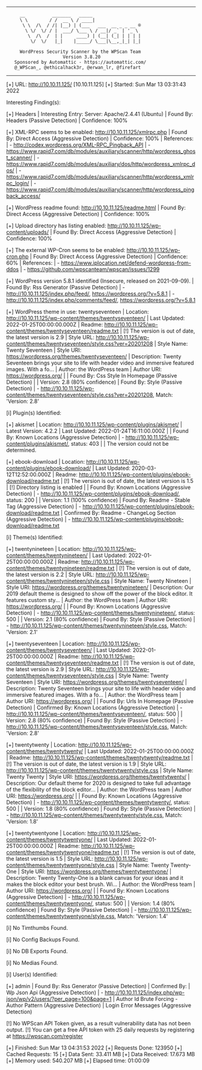 _______________________________________________________________
         __          _______   _____
         \ \        / /  __ \ / ____|
          \ \  /\  / /| |__) | (___   ___  __ _ _ __ ®
           \ \/  \/ / |  ___/ \___ \ / __|/ _` | '_ \
            \  /\  /  | |     ____) | (__| (_| | | | |
             \/  \/   |_|    |_____/ \___|\__,_|_| |_|

         WordPress Security Scanner by the WPScan Team
                         Version 3.8.20
       Sponsored by Automattic - https://automattic.com/
       @_WPScan_, @ethicalhack3r, @erwan_lr, @firefart
_______________________________________________________________

[+] URL: http://10.10.11.125/ [10.10.11.125]
[+] Started: Sun Mar 13 03:31:43 2022

Interesting Finding(s):

[+] Headers
 | Interesting Entry: Server: Apache/2.4.41 (Ubuntu)
 | Found By: Headers (Passive Detection)
 | Confidence: 100%

[+] XML-RPC seems to be enabled: http://10.10.11.125/xmlrpc.php
 | Found By: Direct Access (Aggressive Detection)
 | Confidence: 100%
 | References:
 |  - http://codex.wordpress.org/XML-RPC_Pingback_API
 |  - https://www.rapid7.com/db/modules/auxiliary/scanner/http/wordpress_ghost_scanner/
 |  - https://www.rapid7.com/db/modules/auxiliary/dos/http/wordpress_xmlrpc_dos/
 |  - https://www.rapid7.com/db/modules/auxiliary/scanner/http/wordpress_xmlrpc_login/
 |  - https://www.rapid7.com/db/modules/auxiliary/scanner/http/wordpress_pingback_access/

[+] WordPress readme found: http://10.10.11.125/readme.html
 | Found By: Direct Access (Aggressive Detection)
 | Confidence: 100%

[+] Upload directory has listing enabled: http://10.10.11.125/wp-content/uploads/
 | Found By: Direct Access (Aggressive Detection)
 | Confidence: 100%

[+] The external WP-Cron seems to be enabled: http://10.10.11.125/wp-cron.php
 | Found By: Direct Access (Aggressive Detection)
 | Confidence: 60%
 | References:
 |  - https://www.iplocation.net/defend-wordpress-from-ddos
 |  - https://github.com/wpscanteam/wpscan/issues/1299

[+] WordPress version 5.8.1 identified (Insecure, released on 2021-09-09).
 | Found By: Rss Generator (Passive Detection)
 |  - http://10.10.11.125/index.php/feed/, <generator>https://wordpress.org/?v=5.8.1</generator>
 |  - http://10.10.11.125/index.php/comments/feed/, <generator>https://wordpress.org/?v=5.8.1</generator>

[+] WordPress theme in use: twentyseventeen
 | Location: http://10.10.11.125/wp-content/themes/twentyseventeen/
 | Last Updated: 2022-01-25T00:00:00.000Z
 | Readme: http://10.10.11.125/wp-content/themes/twentyseventeen/readme.txt
 | [!] The version is out of date, the latest version is 2.9
 | Style URL: http://10.10.11.125/wp-content/themes/twentyseventeen/style.css?ver=20201208
 | Style Name: Twenty Seventeen
 | Style URI: https://wordpress.org/themes/twentyseventeen/
 | Description: Twenty Seventeen brings your site to life with header video and immersive featured images. With a fo...
 | Author: the WordPress team
 | Author URI: https://wordpress.org/
 |
 | Found By: Css Style In Homepage (Passive Detection)
 |
 | Version: 2.8 (80% confidence)
 | Found By: Style (Passive Detection)
 |  - http://10.10.11.125/wp-content/themes/twentyseventeen/style.css?ver=20201208, Match: 'Version: 2.8'


[i] Plugin(s) Identified:

[+] akismet
 | Location: http://10.10.11.125/wp-content/plugins/akismet/
 | Latest Version: 4.2.2
 | Last Updated: 2022-01-24T16:11:00.000Z
 |
 | Found By: Known Locations (Aggressive Detection)
 |  - http://10.10.11.125/wp-content/plugins/akismet/, status: 403
 |
 | The version could not be determined.

[+] ebook-download
 | Location: http://10.10.11.125/wp-content/plugins/ebook-download/
 | Last Updated: 2020-03-12T12:52:00.000Z
 | Readme: http://10.10.11.125/wp-content/plugins/ebook-download/readme.txt
 | [!] The version is out of date, the latest version is 1.5
 | [!] Directory listing is enabled
 |
 | Found By: Known Locations (Aggressive Detection)
 |  - http://10.10.11.125/wp-content/plugins/ebook-download/, status: 200
 |
 | Version: 1.1 (100% confidence)
 | Found By: Readme - Stable Tag (Aggressive Detection)
 |  - http://10.10.11.125/wp-content/plugins/ebook-download/readme.txt
 | Confirmed By: Readme - ChangeLog Section (Aggressive Detection)
 |  - http://10.10.11.125/wp-content/plugins/ebook-download/readme.txt


[i] Theme(s) Identified:

[+] twentynineteen
 | Location: http://10.10.11.125/wp-content/themes/twentynineteen/
 | Last Updated: 2022-01-25T00:00:00.000Z
 | Readme: http://10.10.11.125/wp-content/themes/twentynineteen/readme.txt
 | [!] The version is out of date, the latest version is 2.2
 | Style URL: http://10.10.11.125/wp-content/themes/twentynineteen/style.css
 | Style Name: Twenty Nineteen
 | Style URI: https://wordpress.org/themes/twentynineteen/
 | Description: Our 2019 default theme is designed to show off the power of the block editor. It features custom sty...
 | Author: the WordPress team
 | Author URI: https://wordpress.org/
 |
 | Found By: Known Locations (Aggressive Detection)
 |  - http://10.10.11.125/wp-content/themes/twentynineteen/, status: 500
 |
 | Version: 2.1 (80% confidence)
 | Found By: Style (Passive Detection)
 |  - http://10.10.11.125/wp-content/themes/twentynineteen/style.css, Match: 'Version: 2.1'

[+] twentyseventeen
 | Location: http://10.10.11.125/wp-content/themes/twentyseventeen/
 | Last Updated: 2022-01-25T00:00:00.000Z
 | Readme: http://10.10.11.125/wp-content/themes/twentyseventeen/readme.txt
 | [!] The version is out of date, the latest version is 2.9
 | Style URL: http://10.10.11.125/wp-content/themes/twentyseventeen/style.css
 | Style Name: Twenty Seventeen
 | Style URI: https://wordpress.org/themes/twentyseventeen/
 | Description: Twenty Seventeen brings your site to life with header video and immersive featured images. With a fo...
 | Author: the WordPress team
 | Author URI: https://wordpress.org/
 |
 | Found By: Urls In Homepage (Passive Detection)
 | Confirmed By: Known Locations (Aggressive Detection)
 |  - http://10.10.11.125/wp-content/themes/twentyseventeen/, status: 500
 |
 | Version: 2.8 (80% confidence)
 | Found By: Style (Passive Detection)
 |  - http://10.10.11.125/wp-content/themes/twentyseventeen/style.css, Match: 'Version: 2.8'

[+] twentytwenty
 | Location: http://10.10.11.125/wp-content/themes/twentytwenty/
 | Last Updated: 2022-01-25T00:00:00.000Z
 | Readme: http://10.10.11.125/wp-content/themes/twentytwenty/readme.txt
 | [!] The version is out of date, the latest version is 1.9
 | Style URL: http://10.10.11.125/wp-content/themes/twentytwenty/style.css
 | Style Name: Twenty Twenty
 | Style URI: https://wordpress.org/themes/twentytwenty/
 | Description: Our default theme for 2020 is designed to take full advantage of the flexibility of the block editor...
 | Author: the WordPress team
 | Author URI: https://wordpress.org/
 |
 | Found By: Known Locations (Aggressive Detection)
 |  - http://10.10.11.125/wp-content/themes/twentytwenty/, status: 500
 |
 | Version: 1.8 (80% confidence)
 | Found By: Style (Passive Detection)
 |  - http://10.10.11.125/wp-content/themes/twentytwenty/style.css, Match: 'Version: 1.8'

[+] twentytwentyone
 | Location: http://10.10.11.125/wp-content/themes/twentytwentyone/
 | Last Updated: 2022-01-25T00:00:00.000Z
 | Readme: http://10.10.11.125/wp-content/themes/twentytwentyone/readme.txt
 | [!] The version is out of date, the latest version is 1.5
 | Style URL: http://10.10.11.125/wp-content/themes/twentytwentyone/style.css
 | Style Name: Twenty Twenty-One
 | Style URI: https://wordpress.org/themes/twentytwentyone/
 | Description: Twenty Twenty-One is a blank canvas for your ideas and it makes the block editor your best brush. Wi...
 | Author: the WordPress team
 | Author URI: https://wordpress.org/
 |
 | Found By: Known Locations (Aggressive Detection)
 |  - http://10.10.11.125/wp-content/themes/twentytwentyone/, status: 500
 |
 | Version: 1.4 (80% confidence)
 | Found By: Style (Passive Detection)
 |  - http://10.10.11.125/wp-content/themes/twentytwentyone/style.css, Match: 'Version: 1.4'


[i] No Timthumbs Found.


[i] No Config Backups Found.


[i] No DB Exports Found.


[i] No Medias Found.


[i] User(s) Identified:

[+] admin
 | Found By: Rss Generator (Passive Detection)
 | Confirmed By:
 |  Wp Json Api (Aggressive Detection)
 |   - http://10.10.11.125/index.php/wp-json/wp/v2/users/?per_page=100&page=1
 |  Author Id Brute Forcing - Author Pattern (Aggressive Detection)
 |  Login Error Messages (Aggressive Detection)

[!] No WPScan API Token given, as a result vulnerability data has not been output.
[!] You can get a free API token with 25 daily requests by registering at https://wpscan.com/register

[+] Finished: Sun Mar 13 04:31:53 2022
[+] Requests Done: 123950
[+] Cached Requests: 15
[+] Data Sent: 33.411 MB
[+] Data Received: 17.673 MB
[+] Memory used: 540.207 MB
[+] Elapsed time: 01:00:09
